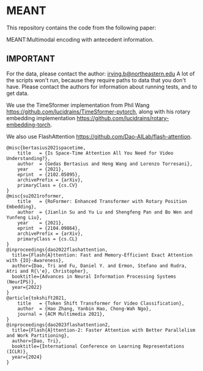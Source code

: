 # MEANT
This repository contains the code from the following paper:

MEANT:Multimodal encoding with antecedent information. 

## IMPORTANT
For the data, please contact the author: irving.b@northeastern.edu
A lot of the scripts won't run, because they require paths to data that you don't have. Please contact the authors for information about running tests,
and to get data.

We use the TimeSformer implementation from Phil Wang https://github.com/lucidrains/TimeSformer-pytorch, along with his rotary embedding implementation https://github.com/lucidrains/rotary-embedding-torch. 

We also use FlashAttention https://github.com/Dao-AILab/flash-attention. 

```
@misc{bertasius2021spacetime,
    title   = {Is Space-Time Attention All You Need for Video Understanding?}, 
    author  = {Gedas Bertasius and Heng Wang and Lorenzo Torresani},
    year    = {2021},
    eprint  = {2102.05095},
    archivePrefix = {arXiv},
    primaryClass = {cs.CV}
}
@misc{su2021roformer,
    title   = {RoFormer: Enhanced Transformer with Rotary Position Embedding},
    author  = {Jianlin Su and Yu Lu and Shengfeng Pan and Bo Wen and Yunfeng Liu},
    year    = {2021},
    eprint  = {2104.09864},
    archivePrefix = {arXiv},
    primaryClass = {cs.CL}
}
@inproceedings{dao2022flashattention,
  title={Flash{A}ttention: Fast and Memory-Efficient Exact Attention with {IO}-Awareness},
  author={Dao, Tri and Fu, Daniel Y. and Ermon, Stefano and Rudra, Atri and R{\'e}, Christopher},
  booktitle={Advances in Neural Information Processing Systems (NeurIPS)},
  year={2022}
}
@article{tokshift2021,
    title   = {Token Shift Transformer for Video Classification},
    author  = {Hao Zhang, Yanbin Hao, Chong-Wah Ngo},
    journal = {ACM Multimedia 2021},
}
@inproceedings{dao2023flashattention2,
  title={Flash{A}ttention-2: Faster Attention with Better Parallelism and Work Partitioning},
  author={Dao, Tri},
  booktitle={International Conference on Learning Representations (ICLR)},
  year={2024}
}
```
